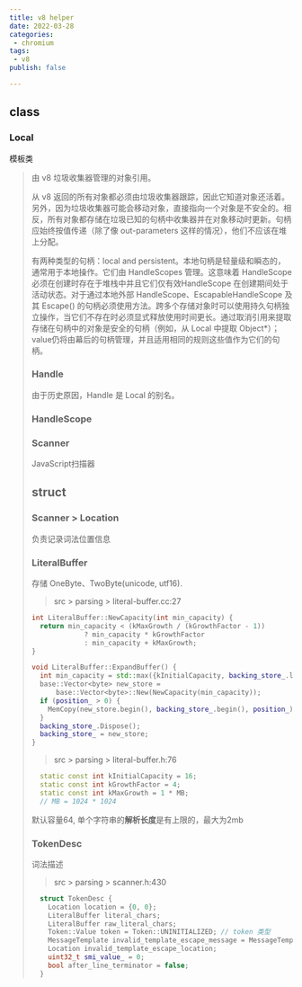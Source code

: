 ```yaml
---
title: v8 helper
date: 2022-03-28
categories:
 - chromium
tags:
 - v8
publish: false

---
```


## class

### Local

模板类

> 由 v8 垃圾收集器管理的对象引用。
>
> 从 v8 返回的所有对象都必须由垃圾收集器跟踪，因此它知道对象还活着。另外，因为垃圾收集器可能会移动对象，直接指向一个对象是不安全的。相反，所有对象都存储在垃圾已知的句柄中收集器并在对象移动时更新。句柄应始终按值传递（除了像 out-parameters 这样的情况），他们不应该在堆上分配。
>
> 有两种类型的句柄：local and persistent。本地句柄是轻量级和瞬态的，通常用于本地操作。它们由 HandleScopes 管理。这意味着 HandleScope必须在创建时存在于堆栈中并且它们仅有效HandleScope 在创建期间处于活动状态。对于通过本地外部 HandleScope、EscapableHandleScope 及其 Escape() 的句柄必须使用方法。跨多个存储对象时可以使用持久句柄独立操作，当它们不存在时必须显式释放使用时间更长。通过取消引用来提取存储在句柄中的对象是安全的句柄（例如，从 Local<Object> 中提取 Object*）；value仍将由幕后的句柄管理，并且适用相同的规则这些值作为它们的句柄。

### Handle

由于历史原因，Handle 是 Local 的别名。

### HandleScope

### Scanner

JavaScript扫描器

## struct

### Scanner > Location

负责记录词法位置信息

### LiteralBuffer

存储 OneByte、TwoByte(unicode, utf16).

> src > parsing > literal-buffer.cc:27

```c++
int LiteralBuffer::NewCapacity(int min_capacity) {
  return min_capacity < (kMaxGrowth / (kGrowthFactor - 1))
             ? min_capacity * kGrowthFactor
             : min_capacity + kMaxGrowth;
}

void LiteralBuffer::ExpandBuffer() {
  int min_capacity = std::max({kInitialCapacity, backing_store_.length()});
  base::Vector<byte> new_store =
      base::Vector<byte>::New(NewCapacity(min_capacity));
  if (position_ > 0) {
    MemCopy(new_store.begin(), backing_store_.begin(), position_);
  }
  backing_store_.Dispose();
  backing_store_ = new_store;
}
```

> src > parsing > literal-buffer.h:76

```c++
  static const int kInitialCapacity = 16;
  static const int kGrowthFactor = 4;
  static const int kMaxGrowth = 1 * MB;
  // MB = 1024 * 1024
```

默认容量64, 单个字符串的**解析长度**是有上限的，最大为2mb

### TokenDesc

词法描述

> src > parsing > scanner.h:430

```c++
  struct TokenDesc {
    Location location = {0, 0};
    LiteralBuffer literal_chars;
    LiteralBuffer raw_literal_chars;
    Token::Value token = Token::UNINITIALIZED; // token 类型
    MessageTemplate invalid_template_escape_message = MessageTemplate::kNone;
    Location invalid_template_escape_location;
    uint32_t smi_value_ = 0;
    bool after_line_terminator = false;
  }
```

